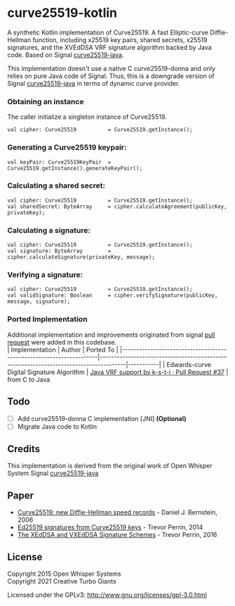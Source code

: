 
# curve25519-kotlin
  
A synthetic Kotlin implementation of Curve25519. A fast Elliptic-curve Diffie-Hellman function, including x25519 key pairs, shared secrets, x25519 signatures, and the XVEdDSA VRF signature algorithm backed by Java code. Based on Signal [curve25519-java](https://github.com/signalapp/curve25519-java).  

This implementation doesn't use a native C curve25519-donna and only relies on pure Java code of Signal. Thus, this is a downgrade version of Signal [curve25519-java](https://github.com/signalapp/curve25519-java) in terms of dynamic curve provider.  
  
### Obtaining an instance  
The caller initialize a singleton instance of Curve25519.  
  
```  
val cipher: Curve25519          = Curve25519.getInstance();  
```  
  
### Generating a Curve25519 keypair:  
  
```  
val keyPair: Curve25519KeyPair  = Curve25519.getInstance().generateKeyPair();  
```  
  
### Calculating a shared secret:  
  
```  
val cipher: Curve25519          = Curve25519.getInstance();  
val sharedSecret: ByteArray     = cipher.calculateAgreement(publicKey, privateKey);  
```  
  
### Calculating a signature:  
  
```  
val cipher: Curve25519          = Curve25519.getInstance();  
val signature: ByteArray        = cipher.calculateSignature(privateKey, message);  
```  
  
### Verifying a signature:  
  
```  
val cipher: Curve25519          = Curve25519.getInstance();  
val validSignature: Boolean     = cipher.verifySignature(publicKey, message, signature);  
```  
  
### Ported Implementation
Additional implementation and improvements originated from signal [pull request](https://github.com/signalapp/curve25519-java/pulls) were added in this codebase.  
| Implementation                                                      | Author                                                                                | Ported To |
|---------------------------------------------------------------------|---------------------------------------------------------------------------------------|-----------|
| Edwards-curve Digital Signature Algorithm                           | [Java VRF support by k-s-t-i · Pull Request #37](https://github.com/signalapp/curve25519-java/pull/37/commits/10f25dfa3cd6a5c4783b2b5a2f2f842fb0c72ca6) | from C to Java

  
## Todo  
- [ ] Add curve25519-donna C implementation [JNI]  **(Optional)**
- [ ] Migrate Java code to Kotlin
  
## Credits
This implementation is derived from the original work of Open Whisper System Signal [curve25519-java](https://github.com/signalapp/curve25519-java)

## Paper
- [Curve25519: new Diffie-Hellman speed records](https://cr.yp.to/ecdh/curve25519-20060209.pdf) - Daniel J. Bernstein, 2006
- [Ed25519 signatures from Curve25519 keys](https://moderncrypto.org/mail-archive/curves/2014/000205.html) - Trevor Perrin, 2014
- [The XEdDSA and VXEdDSA Signature Schemes](https://signal.org/docs/specifications/xeddsa) - Trevor Perrin, 2016

## License  
  
Copyright 2015 Open Whisper Systems 
<br>
Copyright 2021 Creative Turbo Giants  
  
Licensed under the GPLv3: http://www.gnu.org/licenses/gpl-3.0.html
